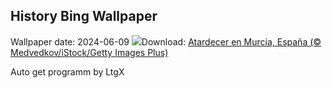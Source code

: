 ## History Bing Wallpaper
Wallpaper date: 2024-06-09
![](https://www.bing.com/th?id=OHR.RegionMurciaDay_ES-ES1540507455_UHD.jpg&w=1000)Download: [Atardecer en Murcia, España (© Medvedkov/iStock/Getty Images Plus)](https://www.bing.com/th?id=OHR.RegionMurciaDay_ES-ES1540507455_UHD.jpg)

Auto get programm by LtgX
